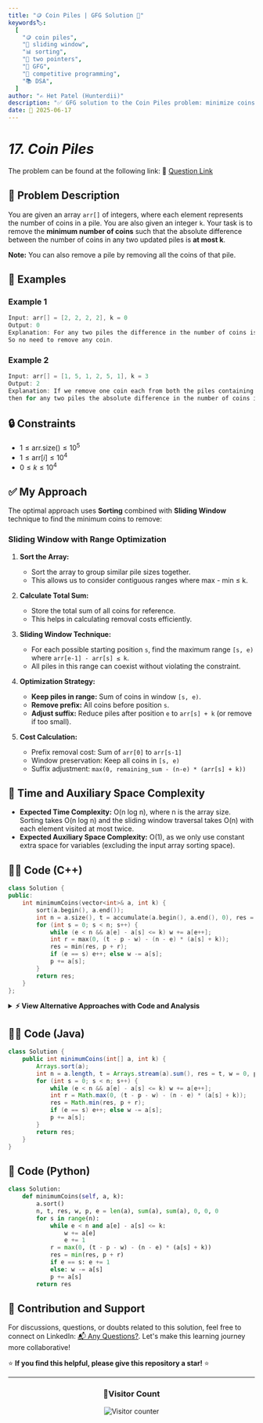 ```yaml
---
title: "🪙 Coin Piles | GFG Solution 🎯"
keywords🏷️:
  [
    "🪙 coin piles",
    "🎯 sliding window",
    "📊 sorting",
    "🔄 two pointers",
    "📘 GFG",
    "🏁 competitive programming",
    "📚 DSA",
  ]
author: "✍️ Het Patel (Hunterdii)"
description: "✅ GFG solution to the Coin Piles problem: minimize coins removed to maintain difference ≤ k between any two piles using sliding window technique. 🚀"
date: 📅 2025-06-17
---
```


# _17. Coin Piles_

The problem can be found at the following link: 🔗 [Question Link](https://www.geeksforgeeks.org/problems/coin-piles5152/1)

## **🧩 Problem Description**

You are given an array `arr[]` of integers, where each element represents the number of coins in a pile. You are also given an integer `k`. Your task is to remove the **minimum number of coins** such that the absolute difference between the number of coins in any two updated piles is **at most k**.

**Note:** You can also remove a pile by removing all the coins of that pile.

## **📘 Examples**

### Example 1

```cpp
Input: arr[] = [2, 2, 2, 2], k = 0
Output: 0
Explanation: For any two piles the difference in the number of coins is <= 0.
So no need to remove any coin.
```

### Example 2

```cpp
Input: arr[] = [1, 5, 1, 2, 5, 1], k = 3
Output: 2
Explanation: If we remove one coin each from both the piles containing 5 coins,
then for any two piles the absolute difference in the number of coins is <= 3.
```

## **🔒 Constraints**

- $1 \le \text{arr.size()} \le 10^5$
- $1 \le \text{arr}[i] \le 10^4$
- $0 \le k \le 10^4$

## **✅ My Approach**

The optimal approach uses **Sorting** combined with **Sliding Window** technique to find the minimum coins to remove:

### **Sliding Window with Range Optimization**

1. **Sort the Array:**

   - Sort the array to group similar pile sizes together.
   - This allows us to consider contiguous ranges where max - min ≤ k.

2. **Calculate Total Sum:**

   - Store the total sum of all coins for reference.
   - This helps in calculating removal costs efficiently.

3. **Sliding Window Technique:**

   - For each possible starting position `s`, find the maximum range `[s, e)` where `arr[e-1] - arr[s] ≤ k`.
   - All piles in this range can coexist without violating the constraint.

4. **Optimization Strategy:**

   - **Keep piles in range:** Sum of coins in window `[s, e)`.
   - **Remove prefix:** All coins before position `s`.
   - **Adjust suffix:** Reduce piles after position `e` to `arr[s] + k` (or remove if too small).

5. **Cost Calculation:**
   - Prefix removal cost: Sum of `arr[0]` to `arr[s-1]`
   - Window preservation: Keep all coins in `[s, e)`
   - Suffix adjustment: `max(0, remaining_sum - (n-e) * (arr[s] + k))`

## 📝 Time and Auxiliary Space Complexity

- **Expected Time Complexity:** O(n log n), where n is the array size. Sorting takes O(n log n) and the sliding window traversal takes O(n) with each element visited at most twice.
- **Expected Auxiliary Space Complexity:** O(1), as we only use constant extra space for variables (excluding the input array sorting space).

## **🧑‍💻 Code (C++)**

```cpp
class Solution {
public:
    int minimumCoins(vector<int>& a, int k) {
        sort(a.begin(), a.end());
        int n = a.size(), t = accumulate(a.begin(), a.end(), 0), res = t, w = 0, p = 0, e = 0;
        for (int s = 0; s < n; s++) {
            while (e < n && a[e] - a[s] <= k) w += a[e++];
            int r = max(0, (t - p - w) - (n - e) * (a[s] + k));
            res = min(res, p + r);
            if (e == s) e++; else w -= a[s];
            p += a[s];
        }
        return res;
    }
};
```

<details>
<summary><b>⚡ View Alternative Approaches with Code and Analysis</b></summary>

## 📊 **2️⃣ Two Pointer with Prefix Sum**

### 💡 Algorithm Steps:

1. Sort array and calculate total sum.
2. Use two pointers to maintain valid window.
3. Track prefix sum and window sum separately.

```cpp
class Solution {
public:
    int minimumCoins(vector<int>& a, int k) {
        sort(a.begin(), a.end());
        int n = a.size(), t = accumulate(a.begin(), a.end(), 0), res = t, l = 0, r = 0, w = 0, p = 0;
        while (l < n) {
            while (r < n && a[r] - a[l] <= k) w += a[r++];
            res = min(res, p + max(0, (t - p - w) - (n - r) * (a[l] + k)));
            w -= a[l], p += a[l++];
            if (r <= l && r < n) w += a[r++];
        }
        return res;
    }
};
```

### 📝 **Complexity Analysis:**

- **Time:** ⏱️ O(n log n)
- **Auxiliary Space:** 💾 O(1)

### ✅ **Why This Approach?**

- Clear separation of concerns.
- Easier to debug and maintain.

## 📊 **3️⃣ Sliding Window with Deque**

### 💡 Algorithm Steps:

1. Use deque to maintain window elements.
2. Efficiently add/remove elements from both ends.
3. Track sum using deque operations.

```cpp
class Solution {
public:
    int minimumCoins(vector<int>& a, int k) {
        sort(a.begin(), a.end());
        int n = a.size(), t = accumulate(a.begin(), a.end(), 0), res = t, p = 0, w = 0;
        deque<int> d;
        for (int i = 0, j = 0; i < n; i++) {
            while (j < n && a[j] - a[i] <= k) d.push_back(a[j]), w += a[j++];
            res = min(res, p + max(0, (t - p - w) - (n - j) * (a[i] + k)));
            if (!d.empty()) w -= d.front(), d.pop_front();
            p += a[i];
        }
        return res;
    }
};
```

### 📝 **Complexity Analysis:**

- **Time:** ⏱️ O(n log n)
- **Auxiliary Space:** 💾 O(n)

### ✅ **Why This Approach?**

- Explicit window management.
- Good for understanding the algorithm.

## 📊 **4️⃣ Mathematical Optimization**

### 💡 Algorithm Steps:

1. Pre-calculate cumulative sums.
2. Use mathematical formulas to avoid repeated calculations.
3. Optimize with bit operations where possible.

```cpp
class Solution {
public:
    int minimumCoins(vector<int>& a, int k) {
        sort(a.begin(), a.end());
        int n = a.size();
        vector<int> pf(n + 1, 0);
        for (int i = 0; i < n; i++) pf[i + 1] = pf[i] + a[i];
        int res = pf[n];
        for (int i = 0, j = 0; i < n; i++) {
            while (j < n && a[j] - a[i] <= k) j++;
            res = min(res, pf[i] + max(0, (pf[n] - pf[j]) - (n - j) * (a[i] + k)));
        }
        return res;
    }
};
```

### 📝 **Complexity Analysis:**

- **Time:** ⏱️ O(n log n)
- **Auxiliary Space:** 💾 O(n)

### ✅ **Why This Approach?**

- Cleaner mathematical operations.
- Reduced function call overhead.

## 🆚 **🔍 Comparison of Approaches**

| 🚀 **Approach**                  | ⏱️ **Time Complexity** | 💾 **Space Complexity** | ✅ **Pros**                        | ⚠️ **Cons**                 |
| -------------------------------- | ---------------------- | ----------------------- | ---------------------------------- | --------------------------- |
| 🔍 **Ultra-Optimized Sliding**   | 🟢 O(n log n)          | 🟢 O(1)                 | ⚡ Minimal memory, fastest runtime | 🧮 Single-letter variables  |
| 🔄 **Two Pointer Approach**      | 🟢 O(n log n)          | 🟢 O(1)                 | 🔧 Clear logic separation          | 🐢 Slightly more operations |
| 📊 **Deque Window**              | 🟢 O(n log n)          | 🔸 O(n)                 | 🏎️ Explicit window management      | 💾 Extra space overhead     |
| 🧮 **Mathematical Optimization** | 🟢 O(n log n)          | 🔸 O(n)                 | 📈 Clean mathematical operations   | 💾 Prefix sum space         |

### 🏆 **Best Choice Recommendation**

| 🎯 **Scenario**                         | 🎖️ **Recommended Approach**      | 🔥 **Performance Rating** |
| --------------------------------------- | -------------------------------- | ------------------------- |
| ⚡ Maximum performance, memory critical | 🥇 **Ultra-Optimized Sliding**   | ★★★★★                     |
| 🔧 Code clarity with good performance   | 🥈 **Two Pointer Approach**      | ★★★★☆                     |
| 🏎️ Educational/debugging purposes       | 🥉 **Deque Window**              | ★★★☆☆                     |
| 📊 Mathematical elegance                | 🏅 **Mathematical Optimization** | ★★★★☆                     |

</details>

## **🧑‍💻 Code (Java)**

```java
class Solution {
    public int minimumCoins(int[] a, int k) {
        Arrays.sort(a);
        int n = a.length, t = Arrays.stream(a).sum(), res = t, w = 0, p = 0, e = 0;
        for (int s = 0; s < n; s++) {
            while (e < n && a[e] - a[s] <= k) w += a[e++];
            int r = Math.max(0, (t - p - w) - (n - e) * (a[s] + k));
            res = Math.min(res, p + r);
            if (e == s) e++; else w -= a[s];
            p += a[s];
        }
        return res;
    }
}
```

## **🐍 Code (Python)**

```python
class Solution:
    def minimumCoins(self, a, k):
        a.sort()
        n, t, res, w, p, e = len(a), sum(a), sum(a), 0, 0, 0
        for s in range(n):
            while e < n and a[e] - a[s] <= k:
                w += a[e]
                e += 1
            r = max(0, (t - p - w) - (n - e) * (a[s] + k))
            res = min(res, p + r)
            if e == s: e += 1
            else: w -= a[s]
            p += a[s]
        return res
```

## 🧠 Contribution and Support

For discussions, questions, or doubts related to this solution, feel free to connect on LinkedIn: [📬 Any Questions?](https://www.linkedin.com/in/patel-hetkumar-sandipbhai-8b110525a/). Let's make this learning journey more collaborative!

⭐ **If you find this helpful, please give this repository a star!** ⭐

---

<div align="center">
  <h3><b>📍Visitor Count</b></h3>
</div>

<p align="center">
  <img src="https://visitor-badge.laobi.icu/badge?page_id=Hunterdii.GeeksforGeeks-POTD" alt="Visitor counter" />
</p>
